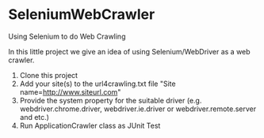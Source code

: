 # SeleniumWebCrawler
Using Selenium to do Web Crawling


In this little project we give an idea of using Selenium/WebDriver as a web crawler.
 
1. Clone this project
2. Add your site(s) to the url4crawling.txt file
"Site name=http://www.siteurl.com"
3. Provide the system property for the suitable driver (e.g. webdriver.chrome.driver, webdriver.ie.driver or webdriver.remote.server and etc.)
4. Run ApplicationCrawler class as JUnit Test
